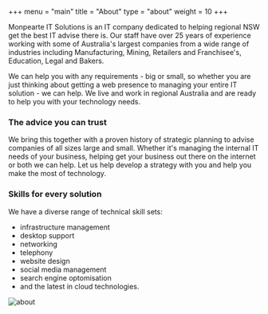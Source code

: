 +++
menu = "main"
title = "About"
type = "about"
weight = 10
+++

Monpearte IT Solutions is an IT company dedicated to helping regional NSW get the best IT advise there is.  Our staff have over 25 years of experience working with some of Australia's largest companies from a wide range of industries including Manufacturing, Mining, Retailers and Franchisee's, Education, Legal and Bakers.<p>
We can help you with any requirements - big or small, so whether you are just thinking about getting a web presence to managing your entire IT solution - we can help.  We live and work in regional Australia and are ready to help you with your technology needs.

### The advice you can trust

We bring this together with a proven history of strategic planning to advise companies of all sizes large and small.  Whether it's managing the internal IT needs of your business, helping get your business out there on the internet or both we can help.  Let us help develop a strategy with you and help you make the most of technology.

### Skills for every solution

We have a diverse range of technical skill sets:<ul>
<li>infrastructure management
<li>desktop support
<li>networking
<li>telephony
<li>website design
<li>social media management
<li>search engine optomisation
<li>and the latest in cloud technologies.  
</ul>


![about](../images/mac.jpg)